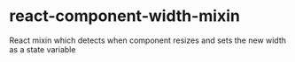 react-component-width-mixin
===========================

React mixin which detects when component resizes and sets the new width as a state variable
